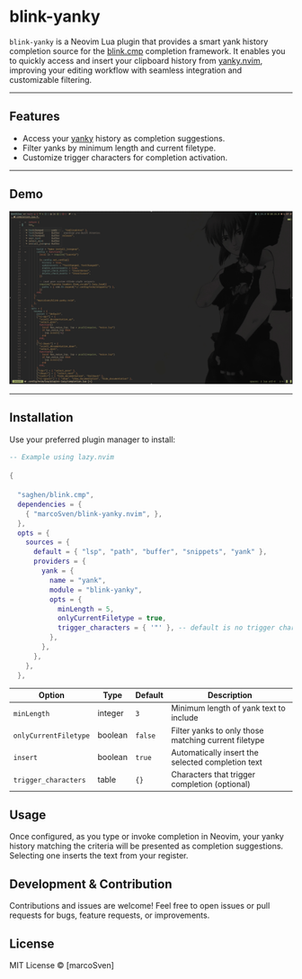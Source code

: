 # blink-yanky

`blink-yanky` is a Neovim Lua plugin that provides a smart yank history completion source for the [blink.cmp](https://github.com/blink-cmp/blink-cmp) completion framework. It enables you to quickly access and insert your clipboard history from [yanky.nvim](https://github.com/gbprod/yanky.nvim), improving your editing workflow with seamless integration and customizable filtering.

---

## Features

- Access your [yanky](https://github.com/gbprod/yanky.nvim) history as completion suggestions.
- Filter yanks by minimum length and current filetype.
- Customize trigger characters for completion activation.

---

## Demo

[![Demo Video](assets/blink-yanky-demo.png)](https://github.com/user-attachments/assets/aa4da972-21e1-4368-958c-6f27777fa3d9)

---

## Installation

Use your preferred plugin manager to install:

```lua
-- Example using lazy.nvim

{

  "saghen/blink.cmp",
  dependencies = {
    { "marcoSven/blink-yanky.nvim", },
  },
  opts = {
    sources = {
      default = { "lsp", "path", "buffer", "snippets", "yank" },
      providers = {
        yank = {
          name = "yank",
          module = "blink-yanky",
          opts = {
            minLength = 5,
            onlyCurrentFiletype = true,
            trigger_characters = { '"' }, -- default is no trigger character
          },
        },
      },
    },
  },

```


| Option                | Type    | Default | Description                                          |
| --------------------- | ------- | ------- | ---------------------------------------------------- |
| `minLength`           | integer | `3`     | Minimum length of yank text to include               |
| `onlyCurrentFiletype` | boolean | `false` | Filter yanks to only those matching current filetype |
| `insert`              | boolean | `true`  | Automatically insert the selected completion text    |
| `trigger_characters`  | table   | `{}`    | Characters that trigger completion (optional)        |


## Usage

Once configured, as you type or invoke completion in Neovim, your yanky history matching the criteria will be presented as completion suggestions. Selecting one inserts the text from your register.

## Development & Contribution

Contributions and issues are welcome! Feel free to open issues or pull requests for bugs, feature requests, or improvements.

## License

MIT License © [marcoSven]
